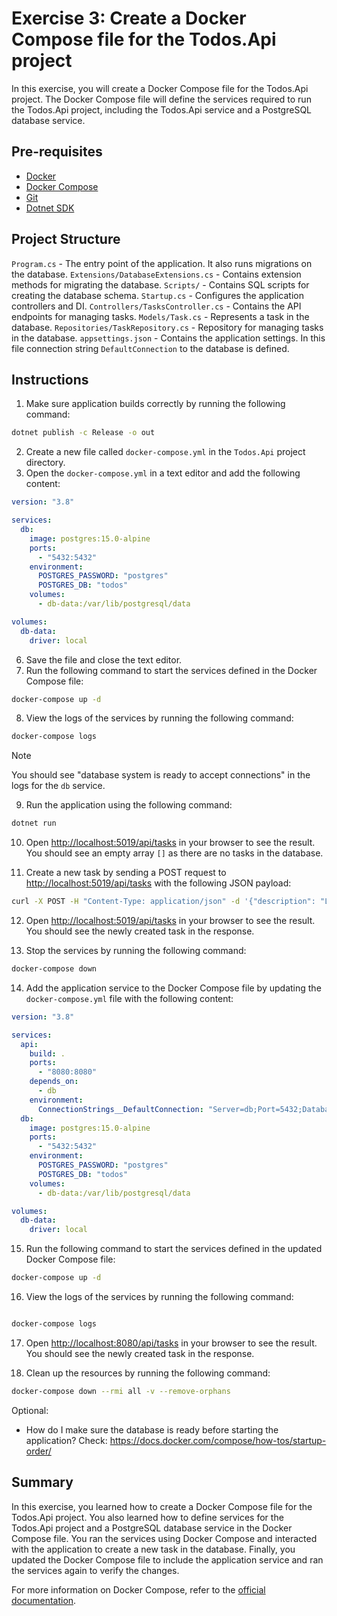 # Exercise 3: Create a Docker Compose file for the Todos.Api project

In this exercise, you will create a Docker Compose file for the Todos.Api project. The Docker Compose file will define the services required to run the Todos.Api project, including the Todos.Api service and a PostgreSQL database service.

## Pre-requisites

- [Docker](https://docs.docker.com/get-docker/)
- [Docker Compose](https://docs.docker.com/compose/install/)
- [Git](https://git-scm.com/downloads)
- [Dotnet SDK](https://dotnet.microsoft.com/download)

## Project Structure

`Program.cs` - The entry point of the application. It also runs migrations on the database.
`Extensions/DatabaseExtensions.cs` - Contains extension methods for migrating the database.
`Scripts/` - Contains SQL scripts for creating the database schema.
`Startup.cs` - Configures the application controllers and DI.
`Controllers/TasksController.cs` - Contains the API endpoints for managing tasks.
`Models/Task.cs` - Represents a task in the database.
`Repositories/TaskRepository.cs` - Repository for managing tasks in the database.
`appsettings.json` - Contains the application settings. In this file connection string `DefaultConnection` to the database is defined.

## Instructions

1. Make sure application builds correctly by running the following command:

```bash
dotnet publish -c Release -o out
```

2. Create a new file called `docker-compose.yml` in the `Todos.Api` project directory.
3. Open the `docker-compose.yml` in a text editor and add the following content:

```yaml
version: "3.8"

services:
  db:
    image: postgres:15.0-alpine
    ports:
      - "5432:5432"
    environment:
      POSTGRES_PASSWORD: "postgres"
      POSTGRES_DB: "todos"
    volumes:
      - db-data:/var/lib/postgresql/data

volumes:
  db-data:
    driver: local
```

6. Save the file and close the text editor.
7. Run the following command to start the services defined in the Docker Compose file:

```bash
docker-compose up -d
```

8. View the logs of the services by running the following command:

```bash
docker-compose logs
```

> [!NOTE]
> You should see "database system is ready to accept connections" in the logs for the `db` service.

9. Run the application using the following command:

```bash
dotnet run
```

10. Open [http://localhost:5019/api/tasks](http://localhost:5019/api/tasks) in your browser to see the result. You should see an empty array `[]` as there are no tasks in the database.

11. Create a new task by sending a POST request to [http://localhost:5019/api/tasks](http://localhost:5019/api/tasks) with the following JSON payload:

```bash
curl -X POST -H "Content-Type: application/json" -d '{"description": "Learn Docker", "completed": false}' http://localhost:5019/api/tasks
```

12. Open [http://localhost:5019/api/tasks](http://localhost:5019/api/tasks) in your browser to see the result. You should see the newly created task in the response.

13. Stop the services by running the following command:

```bash
docker-compose down
```

14. Add the application service to the Docker Compose file by updating the `docker-compose.yml` file with the following content:

```yaml
version: "3.8"

services:
  api:
    build: .
    ports:
      - "8080:8080"
    depends_on:
      - db
    environment:
      ConnectionStrings__DefaultConnection: "Server=db;Port=5432;Database=todos;;Username=postgres;Password=postgres"
  db:
    image: postgres:15.0-alpine
    ports:
      - "5432:5432"
    environment:
      POSTGRES_PASSWORD: "postgres"
      POSTGRES_DB: "todos"
    volumes:
      - db-data:/var/lib/postgresql/data

volumes:
  db-data:
    driver: local
```

15. Run the following command to start the services defined in the updated Docker Compose file:

```bash
docker-compose up -d
```

16. View the logs of the services by running the following command:

```bash

docker-compose logs
```

17. Open [http://localhost:8080/api/tasks](http://localhost:8080/api/tasks) in your browser to see the result. You should see the newly created task in the response.

18. Clean up the resources by running the following command:

```bash
docker-compose down --rmi all -v --remove-orphans
```

Optional:

- How do I make sure the database is ready before starting the application? Check: https://docs.docker.com/compose/how-tos/startup-order/

## Summary

In this exercise, you learned how to create a Docker Compose file for the Todos.Api project. You also learned how to define services for the Todos.Api project and a PostgreSQL database service in the Docker Compose file. You ran the services using Docker Compose and interacted with the application to create a new task in the database. Finally, you updated the Docker Compose file to include the application service and ran the services again to verify the changes.

For more information on Docker Compose, refer to the [official documentation](https://docs.docker.com/compose/).
